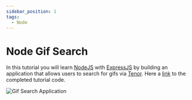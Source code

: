```yaml
---
sidebar_position: 1
tags:
  - Node
---
```


# Node Gif Search
In this tutorial you will learn [NodeJS](https://nodejs.dev) with [ExpressJS](https://expressjs.com) by building an application that allows users to search for gifs via [Tenor](https://tenor.com). Here a [link](https://github.com/dylanplayer/Node-Gif-Search-Tutorial) to the completed tutorial code. 

![Gif Search Application](/images/gif-search.png)
